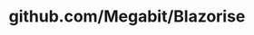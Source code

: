 ---
layout: post
title: github.com/Megabit/Blazorise
categories: link
tags: [انگلیسی, گیت‌هاب, برنامه‌نویسی]
---
